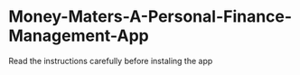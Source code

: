# Money-Maters-A-Personal-Finance-Management-App
Read the instructions carefully before instaling the app
